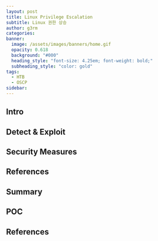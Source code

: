 ```yaml
---
layout: post
title: Linux Privilege Escalation
subtitle: Linux 권한 상승
author: g3rm
categories: 
banner:
  image: /assets/images/banners/home.gif
  opacity: 0.618
  background: "#000"
  heading_style: "font-size: 4.25em; font-weight: bold;"
  subheading_style: "color: gold"
tags:
  - HTB
  - OSCP
sidebar:
---
```



## Intro

## Detect & Exploit 

## Security Measures

## References

## Summary

## POC

## References